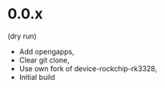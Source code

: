 # 0.0.x

(dry run)

- Add opengapps,
- Clear git clone,
- Use own fork of device-rockchip-rk3328,
- Initial build

